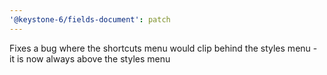 ```yaml
---
'@keystone-6/fields-document': patch
---
```


Fixes a bug where the shortcuts menu would clip behind the styles menu - it is now always above the styles menu
